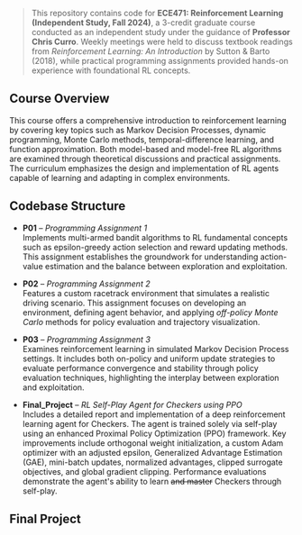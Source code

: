 


> This repository contains code for **ECE471: Reinforcement Learning (Independent Study, Fall 2024)**, a 3-credit graduate course conducted as an independent study under the guidance of **Professor Chris Curro**. Weekly meetings were held to discuss textbook readings from *Reinforcement Learning: An Introduction* by Sutton & Barto (2018), while practical programming assignments provided hands-on experience with foundational RL concepts.


## Course Overview

This course offers a comprehensive introduction to reinforcement learning by covering key topics such as Markov Decision Processes, dynamic programming, Monte Carlo methods, temporal-difference learning, and function approximation. Both model-based and model-free RL algorithms are examined through theoretical discussions and practical assignments. The curriculum emphasizes the design and implementation of RL agents capable of learning and adapting in complex environments.

## Codebase Structure

- **P01** – *Programming Assignment 1*  
  Implements multi-armed bandit algorithms to RL fundamental concepts such as epsilon-greedy action selection and reward updating methods. This assignment establishes the groundwork for understanding action-value estimation and the balance between exploration and exploitation.

- **P02** – *Programming Assignment 2*  
  Features a custom racetrack environment that simulates a realistic driving scenario. This assignment focuses on developing an environment, defining agent behavior, and applying *off-policy Monte Carlo* methods for policy evaluation and trajectory visualization.

- **P03** – *Programming Assignment 3*  
  Examines reinforcement learning in simulated Markov Decision Process settings. It includes both on-policy and uniform update strategies to evaluate performance convergence and stability through policy evaluation techniques, highlighting the interplay between exploration and exploitation.

- **Final_Project** – *RL Self-Play Agent for Checkers using PPO*  
    Includes a detailed report and implementation of a deep reinforcement learning agent for Checkers. The agent is trained solely via self-play using an enhanced Proximal Policy Optimization (PPO) framework. Key improvements include orthogonal weight initialization, a custom Adam optimizer with an adjusted epsilon, Generalized Advantage Estimation (GAE), mini-batch updates, normalized advantages, clipped surrogate objectives, and global gradient clipping. Performance evaluations demonstrate the agent's ability to learn ~~and master~~ Checkers through self-play.


## Final Project

